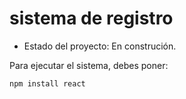 <h1>sistema de registro</h1>

- Estado del proyecto: En construción.

Para ejecutar el sistema, debes poner:

```npm install react```
